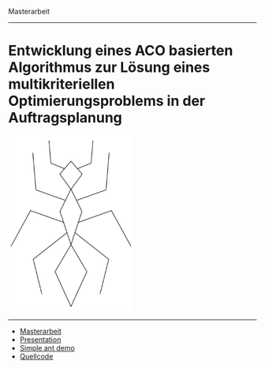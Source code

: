 Masterarbeit

---

# Entwicklung eines ACO basierten Algorithmus zur Lösung eines multikriteriellen Optimierungsproblems in der Auftragsplanung 

<img width="50%" src="ant.svg">

---
- [Masterarbeit](paper.pdf)
- [Presentation](presentation.pdf)
- [Simple ant demo](demo_ants.html)
- [Quellcode](code.zip)
